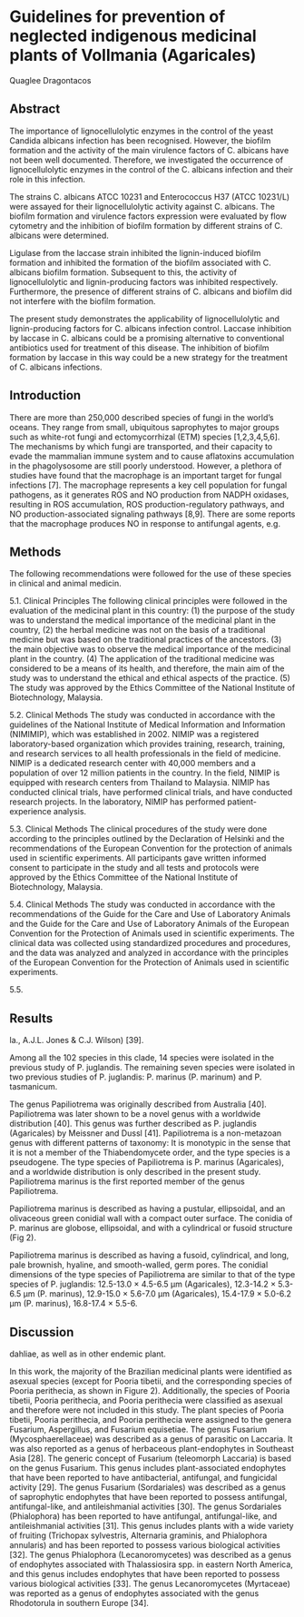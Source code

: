 # Guidelines for prevention of neglected indigenous medicinal plants of Vollmania (Agaricales)
Quaglee Dragontacos


## Abstract
The importance of lignocellulolytic enzymes in the control of the yeast Candida albicans infection has been recognised. However, the biofilm formation and the activity of the main virulence factors of C. albicans have not been well documented. Therefore, we investigated the occurrence of lignocellulolytic enzymes in the control of the C. albicans infection and their role in this infection.

The strains C. albicans ATCC 10231 and Enterococcus H37 (ATCC 10231/L) were assayed for their lignocellulolytic activity against C. albicans. The biofilm formation and virulence factors expression were evaluated by flow cytometry and the inhibition of biofilm formation by different strains of C. albicans were determined.

Ligulase from the laccase strain inhibited the lignin-induced biofilm formation and inhibited the formation of the biofilm associated with C. albicans biofilm formation. Subsequent to this, the activity of lignocellulolytic and lignin-producing factors was inhibited respectively. Furthermore, the presence of different strains of C. albicans and biofilm did not interfere with the biofilm formation.

The present study demonstrates the applicability of lignocellulolytic and lignin-producing factors for C. albicans infection control. Laccase inhibition by laccase in C. albicans could be a promising alternative to conventional antibiotics used for treatment of this disease. The inhibition of biofilm formation by laccase in this way could be a new strategy for the treatment of C. albicans infections.


## Introduction
There are more than 250,000 described species of fungi in the world’s oceans. They range from small, ubiquitous saprophytes to major groups such as white-rot fungi and ectomycorrhizal (ETM) species [1,2,3,4,5,6]. The mechanisms by which fungi are transported, and their capacity to evade the mammalian immune system and to cause aflatoxins accumulation in the phagolysosome are still poorly understood. However, a plethora of studies have found that the macrophage is an important target for fungal infections [7]. The macrophage represents a key cell population for fungal pathogens, as it generates ROS and NO production from NADPH oxidases, resulting in ROS accumulation, ROS production-regulatory pathways, and NO production-associated signaling pathways [8,9]. There are some reports that the macrophage produces NO in response to antifungal agents, e.g.


## Methods
The following recommendations were followed for the use of these species in clinical and animal medicin.

5.1. Clinical Principles
The following clinical principles were followed in the evaluation of the medicinal plant in this country: (1) the purpose of the study was to understand the medical importance of the medicinal plant in the country, (2) the herbal medicine was not on the basis of a traditional medicine but was based on the traditional practices of the ancestors. (3) the main objective was to observe the medical importance of the medicinal plant in the country. (4) The application of the traditional medicine was considered to be a means of its health, and therefore, the main aim of the study was to understand the ethical and ethical aspects of the practice. (5) The study was approved by the Ethics Committee of the National Institute of Biotechnology, Malaysia.

5.2. Clinical Methods
The study was conducted in accordance with the guidelines of the National Institute of Medical Information and Information (NIMIMIP), which was established in 2002. NIMIP was a registered laboratory-based organization which provides training, research, training, and research services to all health professionals in the field of medicine. NIMIP is a dedicated research center with 40,000 members and a population of over 12 million patients in the country. In the field, NIMIP is equipped with research centers from Thailand to Malaysia. NIMIP has conducted clinical trials, have performed clinical trials, and have conducted research projects. In the laboratory, NIMIP has performed patient-experience analysis.

5.3. Clinical Methods
The clinical procedures of the study were done according to the principles outlined by the Declaration of Helsinki and the recommendations of the European Convention for the protection of animals used in scientific experiments. All participants gave written informed consent to participate in the study and all tests and protocols were approved by the Ethics Committee of the National Institute of Biotechnology, Malaysia.

5.4. Clinical Methods
The study was conducted in accordance with the recommendations of the Guide for the Care and Use of Laboratory Animals and the Guide for the Care and Use of Laboratory Animals of the European Convention for the Protection of Animals used in scientific experiments. The clinical data was collected using standardized procedures and procedures, and the data was analyzed and analyzed in accordance with the principles of the European Convention for the Protection of Animals used in scientific experiments.

5.5.


## Results
la., A.J.L. Jones & C.J. Wilson) [39].

Among all the 102 species in this clade, 14 species were isolated in the previous study of P. juglandis. The remaining seven species were isolated in two previous studies of P. juglandis: P. marinus (P. marinum) and P. tasmanicum.

The genus Papiliotrema was originally described from Australia [40]. Papiliotrema was later shown to be a novel genus with a worldwide distribution [40]. This genus was further described as P. juglandis (Agaricales) by Meissner and Dussl [41]. Papiliotrema is a non-metazoan genus with different patterns of taxonomy: It is monotypic in the sense that it is not a member of the Thiabendomycete order, and the type species is a pseudogene. The type species of Papiliotrema is P. marinus (Agaricales), and a worldwide distribution is only described in the present study. Papiliotrema marinus is the first reported member of the genus Papiliotrema.

Papiliotrema marinus is described as having a pustular, ellipsoidal, and an olivaceous green conidial wall with a compact outer surface. The conidia of P. marinus are globose, ellipsoidal, and with a cylindrical or fusoid structure (Fig 2).

Papiliotrema marinus is described as having a fusoid, cylindrical, and long, pale brownish, hyaline, and smooth-walled, germ pores. The conidial dimensions of the type species of Papiliotrema are similar to that of the type species of P. juglandis: 12.5-13.0 × 4.5-6.5 µm (Agaricales), 12.3-14.2 × 5.3-6.5 µm (P. marinus), 12.9-15.0 × 5.6-7.0 µm (Agaricales), 15.4-17.9 × 5.0-6.2 µm (P. marinus), 16.8-17.4 × 5.5-6.


## Discussion
dahliae, as well as in other endemic plant.

In this work, the majority of the Brazilian medicinal plants were identified as asexual species (except for Pooria tibetii, and the corresponding species of Pooria perithecia, as shown in Figure 2). Additionally, the species of Pooria tibetii, Pooria perithecia, and Pooria perithecia were classified as asexual and therefore were not included in this study. The plant species of Pooria tibetii, Pooria perithecia, and Pooria perithecia were assigned to the genera Fusarium, Aspergillus, and Fusarium equisetiae. The genus Fusarium (Mycosphaerellaceae) was described as a genus of parasitic on Laccaria. It was also reported as a genus of herbaceous plant-endophytes in Southeast Asia [28]. The generic concept of Fusarium (teleomorph Laccaria) is based on the genus Fusarium. This genus includes plant-associated endophytes that have been reported to have antibacterial, antifungal, and fungicidal activity [29]. The genus Fusarium (Sordariales) was described as a genus of saprophytic endophytes that have been reported to possess antifungal, antifungal-like, and antileishmanial activities [30]. The genus Sordariales (Phialophora) has been reported to have antifungal, antifungal-like, and antileishmanial activities [31]. This genus includes plants with a wide variety of fruiting (Trichopax sylvestris, Alternaria graminis, and Phialophora annularis) and has been reported to possess various biological activities [32]. The genus Phialophora (Lecanoromycetes) was described as a genus of endophytes associated with Thalassiosira spp. in eastern North America, and this genus includes endophytes that have been reported to possess various biological activities [33]. The genus Lecanoromycetes (Myrtaceae) was reported as a genus of endophytes associated with the genus Rhodotorula in southern Europe [34].
